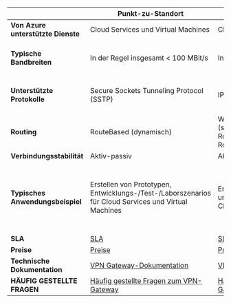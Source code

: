 | | **Punkt-zu-Standort** | **Standort-zu-Standort** | **ExpressRoute** |
|------------------------------|----------------------------------------------------------------------------------------------|---------------------------------------------------------------------------------------------------------|--------------------------------------------------------------------------------------------------------------------------------------|
| **Von Azure unterstützte Dienste** | Cloud Services und Virtual Machines | Cloud Services und Virtual Machines | [Dienstliste](../expressroute/expressroute-faqs.md#supported-services) |
| **Typische Bandbreiten** | In der Regel insgesamt < 100 MBit/s | In der Regel insgesamt < 100 MBit/s | 50 MBit/s, 100 MBit/s, 200 MBit/s, 500 MBit/s, 1 GBit/s, 2 GBit/s, 5 GBit/s, 10 GBit/s |
| **Unterstützte Protokolle** | Secure Sockets Tunneling Protocol (SSTP) | IPsec | Direkte Verbindung über VLANs, VPN-Technologien des NSP (MPLS, VPLS ...) |
| **Routing** | RouteBased (dynamisch) | Wir unterstützen PolicyBased-VPNs (statisches Routing) und RouteBased-VPNs (dynamisches Routing) | BGP |
| **Verbindungsstabilität** | Aktiv-passiv | Aktiv-passiv | Aktiv-aktiv |
| **Typisches Anwendungsbeispiel** | Erstellen von Prototypen, Entwicklungs-/Test-/Laborszenarios für Cloud Services und Virtual Machines | Entwicklungs-/Test-/Laborszenarios und kleine Produktionsworkloads für Cloud Services und Virtual Machines | Zugriff auf alle Azure-Dienste (überprüfte Liste), unternehmensbezogene und wichtige Workloads, Sicherung, Big Data, Azure als DR-Standort |
| **SLA** | [SLA](https://azure.microsoft.com/support/legal/sla/) | [SLA](https://azure.microsoft.com/support/legal/sla/) | [SLA](https://azure.microsoft.com/support/legal/sla/) |
| **Preise** | [Preise](https://azure.microsoft.com/pricing/details/vpn-gateway/) | [Preise](https://azure.microsoft.com/pricing/details/vpn-gateway/) | [Preise](https://azure.microsoft.com/pricing/details/expressroute/) |
| **Technische Dokumentation** | [VPN Gateway-Dokumentation](https://azure.microsoft.com/documentation/services/vpn-gateway/) | [VPN Gateway-Dokumentation](https://azure.microsoft.com/documentation/services/vpn-gateway/) | [ExpressRoute-Dokumentation](https://azure.microsoft.com/documentation/services/expressroute/) |
| **HÄUFIG GESTELLTE FRAGEN** | [Häufig gestellte Fragen zum VPN-Gateway](vpn-gateway-vpn-faq.md) | [Häufig gestellte Fragen zum VPN-Gateway](vpn-gateway-vpn-faq.md) | [ExpressRoute – FAQ](../expressroute/expressroute-faqs.md) |

<!---HONumber=AcomDC_0921_2016-->